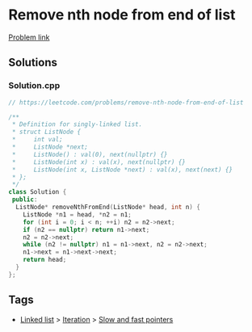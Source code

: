 # Remove nth node from end of list

[Problem link](https://leetcode.com/problems/remove-nth-node-from-end-of-list)

## Solutions


### Solution.cpp
```cpp
// https://leetcode.com/problems/remove-nth-node-from-end-of-list

/**
 * Definition for singly-linked list.
 * struct ListNode {
 *     int val;
 *     ListNode *next;
 *     ListNode() : val(0), next(nullptr) {}
 *     ListNode(int x) : val(x), next(nullptr) {}
 *     ListNode(int x, ListNode *next) : val(x), next(next) {}
 * };
 */
class Solution {
 public:
  ListNode* removeNthFromEnd(ListNode* head, int n) {
    ListNode *n1 = head, *n2 = n1;
    for (int i = 0; i < n; ++i) n2 = n2->next;
    if (n2 == nullptr) return n1->next;
    n2 = n2->next;
    while (n2 != nullptr) n1 = n1->next, n2 = n2->next;
    n1->next = n1->next->next;
    return head;
  }
};
```
## Tags

* [Linked list](/README.md#Linked_list) > [Iteration](/README.md#Linked_list-Iteration) > [Slow and fast pointers](/README.md#Linked_list-Iteration-Slow_and_fast_pointers)
